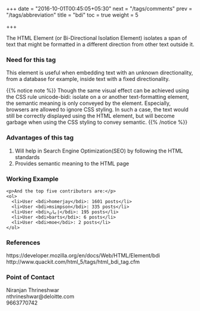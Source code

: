 +++
date = "2016-10-01T00:45:05+05:30"
next = "/tags/comments"
prev = "/tags/abbreviation"
title = "bdi"
toc = true
weight = 5

+++

The HTML <bdi> Element (or Bi-Directional Isolation Element) isolates a span of text that might be formatted in a different direction from other text outside it.

<h3>Need for this tag</h3>
This element is useful when embedding text with an unknown directionality, from a database for example, inside text with a fixed directionality.

{{% notice note %}}
  Though the same visual effect can be achieved using the CSS rule unicode-bidi: isolate on a <span> or another text-formatting element, the semantic meaning is only conveyed by the <bdi> element. Especially, browsers are allowed to ignore CSS styling. In such a case, the text would still be correctly displayed using the HTML element, but will become garbage when using the CSS styling to convey semantic.
{{% /notice %}}

<h3>Advantages of this tag</h3>
<ol>
  <li>Will help in Search Engine Optimization(SEO) by following the HTML standards</li>
  <li>Provides semantic meaning to the HTML page</li>
</ol>

<h3>Working Example</h3>

    <p>And the top five contributors are:</p>
    <ol>
      <li>User <bdi>homerjay</bdi>: 1601 posts</li>
      <li>User <bdi>msimpson</bdi>: 335 posts</li>
      <li>User <bdi>إيان</bdi>: 195 posts</li>
      <li>User <bdi>barts</bdi>: 6 posts</li>
      <li>User <bdi>moe</bdi>: 2 posts</li>
    </ol>

<h3>References</h3>
https://developer.mozilla.org/en/docs/Web/HTML/Element/bdi
<br>
http://www.quackit.com/html_5/tags/html_bdi_tag.cfm

<h3>Point of Contact</h3>
Niranjan Thrineshwar <br>
nthrineshwar@deloitte.com <br>
9663770742

